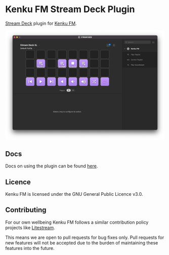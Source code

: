 # Kenku FM Stream Deck Plugin

[Stream Deck](https://www.elgato.com/en/stream-deck) plugin for [Kenku FM](https://kenku.fm).

<p align="center">
  <img src="./docs/example.png" alt="Kenku FM Stream Deck Plugin" width="738">
</p>

## Docs

Docs on using the plugin can be found [here](https://www.kenku.fm/docs/using-kenku-remote).

## Licence

Kenku FM is licensed under the GNU General Public Licence v3.0.

## Contributing

For our own wellbeing Kenku FM follows a similar contribution policy projects like [Litestream](https://github.com/benbjohnson/litestream#open-source-not-open-contribution).

This means we are open to pull requests for bug fixes only. Pull requests for new features will not be accepted due to the burden of maintaining these features into the future.
